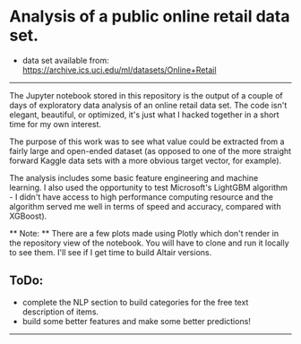 # Analysis of a public online retail data set.

* data set available from: https://archive.ics.uci.edu/ml/datasets/Online+Retail

---

The Jupyter notebook stored in this repository is the output of a couple of days of exploratory
data analysis of an online retail data set. The code isn't elegant, beautiful, or optimized, it's just what I
hacked together in a short time for my own interest.

The purpose of this work was to see what value could be extracted from a fairly large and open-ended dataset (as opposed to one of the more straight forward Kaggle
data sets with a more obvious target vector, for example).

The analysis includes some basic feature engineering and machine learning. I also used the
opportunity to test Microsoft's LightGBM algorithm - I didn't have access to high performance
computing resource and the algorithm served me well in terms of speed and accuracy, compared with
XGBoost).

** Note: ** There are a few plots made using Plotly which don't render in the repository view of
the notebook. You will have to clone and run it locally to see them. I'll see if I get time to
build Altair versions.

## ToDo:

 * complete the NLP section to build categories for the free text description of items.
 * build some better features and make some better predictions!

 ---

